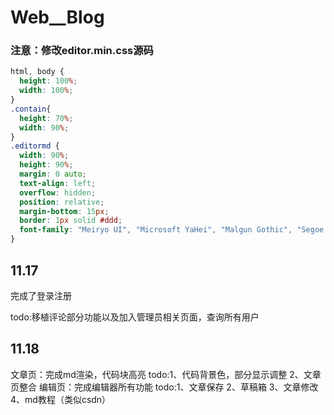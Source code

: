 # Web__Blog



### 注意：修改editor.min.css源码
```css
html, body {      
  height: 100%;
  width: 100%;
}
.contain{      
  height: 70%;
  width: 90%;
}
.editormd {
  width: 90%;
  height: 90%;
  margin: 0 auto;
  text-align: left;
  overflow: hidden;
  position: relative;
  margin-bottom: 15px;
  border: 1px solid #ddd;
  font-family: "Meiryo UI", "Microsoft YaHei", "Malgun Gothic", "Segoe UI", "Trebuchet MS", Helvetica, "Monaco", monospace, Tahoma, STXihei, "华文细黑", STHeiti, "Helvetica Neue", "Droid Sans", "wenquanyi micro hei", FreeSans, Arimo, Arial, SimSun, "宋体", Heiti, "黑体", sans-serif;
}
```

## 11.17
完成了登录注册

todo:移植评论部分功能以及加入管理员相关页面，查询所有用户

## 11.18

文章页：完成md渲染，代码块高亮
      todo:1、代码背景色，部分显示调整
          2、文章页整合
编辑页：完成编辑器所有功能
      todo:1、文章保存
          2、草稿箱
          3、文章修改
          4、md教程（类似csdn）
